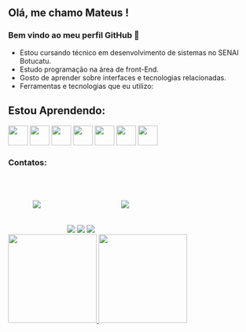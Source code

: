 ## Olá, me chamo Mateus ! 
### Bem vindo ao meu perfil GitHub 👋

- Estou cursando técnico em desenvolvimento de sistemas no SENAI Botucatu.
- Estudo programação na área de front-End.
- Gosto de aprender sobre interfaces e tecnologias relacionadas.
- Ferramentas e tecnologias que eu utilizo:
 
    
         
## Estou Aprendendo:

<img src="https://cdn.jsdelivr.net/gh/devicons/devicon/icons/html5/html5-original.svg" width="40" height="40" /> <img src="https://cdn.jsdelivr.net/gh/devicons/devicon/icons/css3/css3-original.svg" width="40" height="40" />
<img src="https://cdn.jsdelivr.net/gh/devicons/devicon/icons/bootstrap/bootstrap-original.svg" width="40" height="40" /> <img src="https://cdn.jsdelivr.net/gh/devicons/devicon/icons/figma/figma-original.svg" width="40" height="40" /> <img src="https://cdn.jsdelivr.net/gh/devicons/devicon/icons/git/git-original.svg" width="40" height="40"  /> <img src="https://cdn.jsdelivr.net/gh/devicons/devicon/icons/javascript/javascript-original.svg" width="40" height="40" /> <img src="https://cdn.jsdelivr.net/gh/devicons/devicon/icons/jquery/jquery-original.svg" width="40" height="40" />    
          

                     

### Contatos:

<div>
<a href="https://instagram.com/seu-usuário-instagram-aqui" target="_blank"><img src="https://img.shields.io/badge/-Instagram-100000?style=for-the-badge&logo=instagram&logoColor=white" target="_blank" style="margin:50px;"></a>
<a href = "mailto:contato@seu-usuário-aqui"><img src="https://img.shields.io/badge/Gmail-100000?style=for-the-badge&logo=gmail&logoColor=white" target="_blank"></a>
<a href="https://www.linkedin.com/in/seu-usuário-linkedln-aqui" target="_blank"><img src="https://img.shields.io/badge/-LinkedIn-100000?style=for-the-badge&logo=linkedin&logoColor=white" target="_blank"></a>
<a href="https://instagram.com/seu-usuário-instagram-aqui" target="_blank"><img src="https://img.shields.io/badge/WhatsApp-100000?style=for-the-badge&logo=whatsapp&logoColor=white" target="_blank"></a>
<a href="https://instagram.com/seu-usuário-instagram-aqui" target="_blank"><img src="https://img.shields.io/badge/TikTok-000000?style=for-the-badge&logo=tiktok&logoColor=white" target="_blank" style="margin:50px;"></a>
</div>

<div>
<a href="https://github.com/kmeliansky">
<img height="180em" src="https://github-readme-stats.vercel.app/api/top-langs/?username=kmeliansky&layout=compact&langs_count=7&theme=dracula"/>
<img height="180em" src="https://github-readme-stats.vercel.app/api?username=kmeliansky&show_icons=true&theme=dracula&include_all_commits=true&count_private=true"/>
</div>
  
